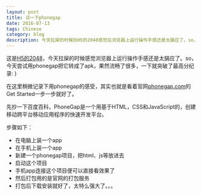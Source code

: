 ```yaml
---
layout: post
title: 试一下phonegap
date: 2016-07-13
tags: Chinese
category: blog
description: 今天拉屎的时候玩H5的2048感觉在浏览器上运行操作手感还是太膈应了。so，今天尝试用phonegap把它转成了apk，果然流畅了很多，一下就突破了最高分纪录:)
---
```


这是[H5的2048](http://ouyanghan.com/2048)，今天拉屎的时候感觉浏览器上运行操作手感还是太膈应了。so，今天尝试用phonegap把它转成了apk，果然流畅了很多，一下就突破了最高分纪录: )

在这里稍微记录下用phonegap的感受，其实也就是看着官网[phonegap.com](http://phonegap.com)的Get Started一步一步就好了。

先抄一下百度百科，PhoneGap是一个用基于HTML，CSS和JavaScript的，创建移动跨平台移动应用程序的快速开发平台。

步骤如下：

* 在电脑上装一个app
* 在手机上装一个app
* 新建一个phonegap项目，把html、js等放进去
* 启动这个项目
* 手机app连接这个项目便可以直接看效果了
* 然后打包用的是官网的打包服务
* 打包后下载安装就好了，太特么强大了。。。
